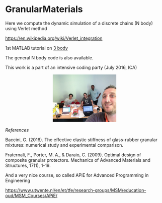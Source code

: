 # GranularMaterials

Here we compute the dynamic simulation of a discrete chains (N body) using Verlet method

https://en.wikipedia.org/wiki/Verlet_integration


1st MATLAB tutorial on [3 body](http://htmlpreview.github.io/?https://github.com/jomorlier/GranularMaterials/blob/master/test_3body.html)


The general N body code is also available.

This work is a part of an intensive coding party (July 2016, ICA)
<div style="text-align:center"><img src ="https://github.com/jomorlier/GranularMaterials/blob/master/iCA.jpg" width="40%"/></div>


*References*


Baccini, G. (2016). The effective elastic stiffness of glass-rubber granular mixtures: numerical study and experimental comparison.

Fraternali, F., Porter, M. A., & Daraio, C. (2009). Optimal design of composite granular protectors. Mechanics of Advanced Materials and Structures, 17(1), 1-19.

And a very nice course, so called APiE for Advanced Programming in Engineering

https://www.utwente.nl/en/et/tfe/research-groups/MSM/education-oud/MSM_Courses/APiE/
